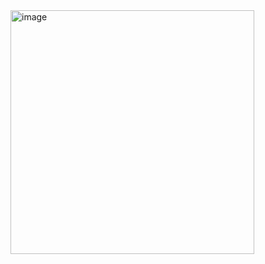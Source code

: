 
<img width="390" alt="image" src="https://github.com/Hanningz/LLMs_UX/assets/18281718/37db8dee-aa2e-4d66-934e-b9f56a4c00a8">
